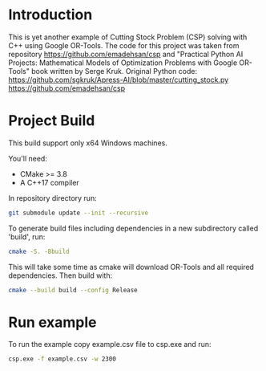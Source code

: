 # Introduction

This is yet another example of Cutting Stock Problem (CSP) solving with C++ using Google OR-Tools.
The code for this project was taken from repository https://github.com/emadehsan/csp and
"Practical Python AI Projects: Mathematical Models of Optimization Problems with Google OR-Tools"
book written by Serge Kruk. 
Original Python code:
https://github.com/sgkruk/Apress-AI/blob/master/cutting_stock.py
https://github.com/emadehsan/csp

# Project Build

This build support only x64 Windows machines.

You'll need:

* CMake >= 3.8
* A C++17 compiler

In repository directory run:

```sh
git submodule update --init --recursive
```

To generate build files including dependencies in a new
subdirectory called 'build', run:

```sh
cmake -S. -Bbuild
```
This will take some time as cmake will download OR-Tools and all required dependencies.
Then build with:

```sh
cmake --build build --config Release
```

# Run example

To run the example copy example.csv file to csp.exe and run: 

```sh
csp.exe -f example.csv -w 2300
```